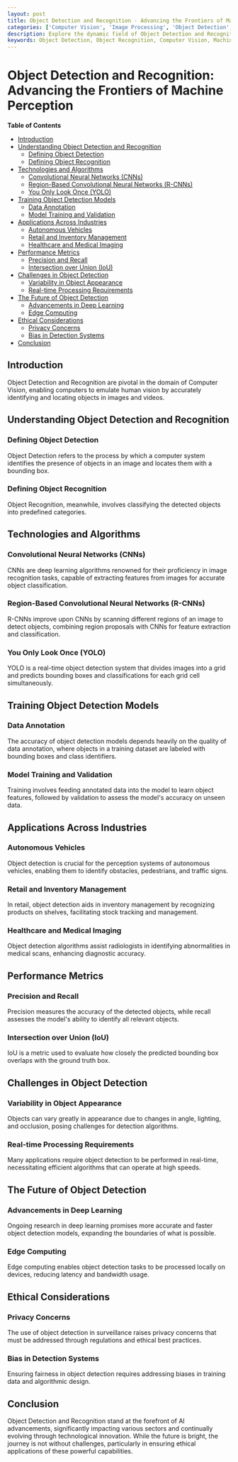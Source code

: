 ```yaml
---
layout: post
title: Object Detection and Recognition - Advancing the Frontiers of Machine Perception
categories: ['Computer Vision', 'Image Processing', 'Object Detection', 'Machine Learning', 'Artificial Intelligence']
description: Explore the dynamic field of Object Detection and Recognition, a cornerstone of Computer Vision that empowers machines to identify and locate objects within images. Unravel the algorithms, techniques, and applications that are propelling this technology forward and discover how it's revolutionizing industries from healthcare to autonomous driving.
keywords: Object Detection, Object Recognition, Computer Vision, Machine Learning, CNN, R-CNN, YOLO, Deep Learning
---
```


# Object Detection and Recognition: Advancing the Frontiers of Machine Perception

**Table of Contents**

- [Introduction](#introduction)
- [Understanding Object Detection and Recognition](#understanding-object-detection-and-recognition)
  - [Defining Object Detection](#defining-object-detection)
  - [Defining Object Recognition](#defining-object-recognition)
- [Technologies and Algorithms](#technologies-and-algorithms)
  - [Convolutional Neural Networks (CNNs)](#convolutional-neural-networks-cnns)
  - [Region-Based Convolutional Neural Networks (R-CNNs)](#region-based-convolutional-neural-networks-r-cnns)
  - [You Only Look Once (YOLO)](#you-only-look-once-yolo)
- [Training Object Detection Models](#training-object-detection-models)
  - [Data Annotation](#data-annotation)
  - [Model Training and Validation](#model-training-and-validation)
- [Applications Across Industries](#applications-across-industries)
  - [Autonomous Vehicles](#autonomous-vehicles)
  - [Retail and Inventory Management](#retail-and-inventory-management)
  - [Healthcare and Medical Imaging](#healthcare-and-medical-imaging)
- [Performance Metrics](#performance-metrics)
  - [Precision and Recall](#precision-and-recall)
  - [Intersection over Union (IoU)](#intersection-over-union-iou)
- [Challenges in Object Detection](#challenges-in-object-detection)
  - [Variability in Object Appearance](#variability-in-object-appearance)
  - [Real-time Processing Requirements](#real-time-processing-requirements)
- [The Future of Object Detection](#the-future-of-object-detection)
  - [Advancements in Deep Learning](#advancements-in-deep-learning)
  - [Edge Computing](#edge-computing)
- [Ethical Considerations](#ethical-considerations)
  - [Privacy Concerns](#privacy-concerns)
  - [Bias in Detection Systems](#bias-in-detection-systems)
- [Conclusion](#conclusion)

## Introduction

Object Detection and Recognition are pivotal in the domain of Computer Vision, enabling computers to emulate human vision by accurately identifying and locating objects in images and videos.

## Understanding Object Detection and Recognition

### Defining Object Detection

Object Detection refers to the process by which a computer system identifies the presence of objects in an image and locates them with a bounding box.

### Defining Object Recognition

Object Recognition, meanwhile, involves classifying the detected objects into predefined categories.

## Technologies and Algorithms

### Convolutional Neural Networks (CNNs)

CNNs are deep learning algorithms renowned for their proficiency in image recognition tasks, capable of extracting features from images for accurate object classification.

### Region-Based Convolutional Neural Networks (R-CNNs)

R-CNNs improve upon CNNs by scanning different regions of an image to detect objects, combining region proposals with CNNs for feature extraction and classification.

### You Only Look Once (YOLO)

YOLO is a real-time object detection system that divides images into a grid and predicts bounding boxes and classifications for each grid cell simultaneously.

## Training Object Detection Models

### Data Annotation

The accuracy of object detection models depends heavily on the quality of data annotation, where objects in a training dataset are labeled with bounding boxes and class identifiers.

### Model Training and Validation

Training involves feeding annotated data into the model to learn object features, followed by validation to assess the model's accuracy on unseen data.

## Applications Across Industries

### Autonomous Vehicles

Object detection is crucial for the perception systems of autonomous vehicles, enabling them to identify obstacles, pedestrians, and traffic signs.

### Retail and Inventory Management

In retail, object detection aids in inventory management by recognizing products on shelves, facilitating stock tracking and management.

### Healthcare and Medical Imaging

Object detection algorithms assist radiologists in identifying abnormalities in medical scans, enhancing diagnostic accuracy.

## Performance Metrics

### Precision and Recall

Precision measures the accuracy of the detected objects, while recall assesses the model's ability to identify all relevant objects.

### Intersection over Union (IoU)

IoU is a metric used to evaluate how closely the predicted bounding box overlaps with the ground truth box.

## Challenges in Object Detection

### Variability in Object Appearance

Objects can vary greatly in appearance due to changes in angle, lighting, and occlusion, posing challenges for detection algorithms.

### Real-time Processing Requirements

Many applications require object detection to be performed in real-time, necessitating efficient algorithms that can operate at high speeds.

## The Future of Object Detection

### Advancements in Deep Learning

Ongoing research in deep learning promises more accurate and faster object detection models, expanding the boundaries of what is possible.

### Edge Computing

Edge computing enables object detection tasks to be processed locally on devices, reducing latency and bandwidth usage.

## Ethical Considerations

### Privacy Concerns

The use of object detection in surveillance raises privacy concerns that must be addressed through regulations and ethical best practices.

### Bias in Detection Systems

Ensuring fairness in object detection requires addressing biases in training data and algorithmic design.

## Conclusion

Object Detection and Recognition stand at the forefront of AI advancements, significantly impacting various sectors and continually evolving through technological innovation. While the future is bright, the journey is not without challenges, particularly in ensuring ethical applications of these powerful capabilities.
